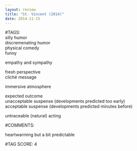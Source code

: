 ```yaml
---  
layout: review  
title: "St. Vincent (2014)"  
date: 2014-11-15  
---  
```

  
#TAGS:  
silly humor  
discremenating humor  
physical comedy  
funny  
  
empathy and sympathy  
  
fresh perspective  
cliché message  
  
immersive atmosphere  
  
expected outcome  
unacceptable suspense (developments predicted too early)  
acceptable suspense (developments predicted minutes before)  
  
untraceable (natural) acting  
  
#COMMENTS:  
  
heartwarming but a bit predictable  
  
  
  
  
  
#TAG SCORE: 4  
